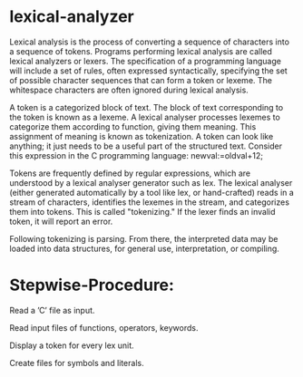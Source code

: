 # lexical-analyzer
Lexical analysis is the process of converting a sequence of characters into a sequence of tokens. Programs performing lexical analysis are called lexical analyzers or lexers. The specification of a programming language will include a set of rules, often expressed syntactically, specifying the set of possible character sequences that can form a token or lexeme. The whitespace characters are often ignored during lexical analysis.

A token is a categorized block of text. The block of text corresponding to the token is known as a lexeme. A lexical analyser processes lexemes to categorize them according to function, giving them meaning.  This assignment of meaning is known as tokenization.
A token can look like anything; it just needs to be a useful part of the structured text. Consider this expression in the C programming language:
newval:=oldval+12;

Tokens are frequently defined by regular expressions, which are understood by a lexical analyser generator such as lex. The lexical analyser (either generated automatically by a tool like lex, or hand-crafted) reads in a stream of characters, identifies the lexemes in the stream, and categorizes them into tokens. This is called "tokenizing." If the lexer finds an invalid token, it will report an error.
	
Following tokenizing is parsing. From there, the interpreted data may be loaded into data structures, for general use, interpretation, or compiling.

# Stepwise-Procedure:
Read a ’C’ file as input.

Read input files of functions, operators, keywords.

Display a token for every lex unit.

Create files for symbols and literals.

